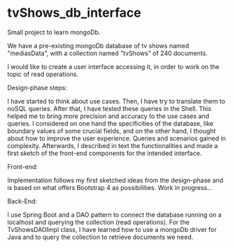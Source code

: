 # tvShows_db_interface
Small project to learn mongoDb.

We have a pre-existing mongoDb database of tv shows named "mediasData", with a collection named "tvShows" of 240 documents.

I would like to create a user interface accessing it, in order to work on the topic of read operations.

Design-phase steps:

I have started to think about use cases. Then, I have try to translate them to noSQL queries. 
After that, I have tested these queries in the Shell. This helped me to bring more precision and accuracy to the use cases and queries. 
I considered on one hand the specificities of the database, like boundary values of some crucial fields, and on the other hand, I thought about how to improve the user experience.
Queries and scenarios gained in complexity.
Afterwards, I described in text the functionalities and made a first sketch of the front-end components for the intended interface.

Front-end:

Implementation follows my first sketched ideas from the design-phase and is based on what offers Bootstrap 4 as possibilities. Work in progress...

Back-End:

I use Spring Boot and a DAO pattern to connect the database running on a localhost and querying the collection (read operations).
For the TvShowsDAOImpl class, I have learned how to use a mongoDb driver for Java and to query the collection to retrieve documents we need.
